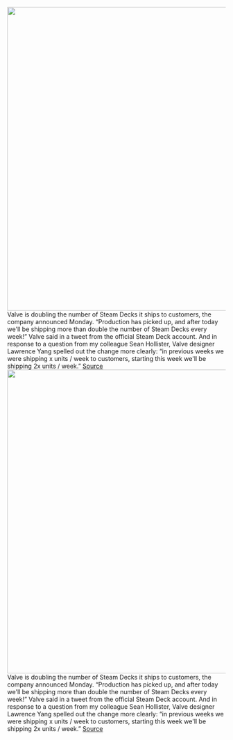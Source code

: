 <img src='https://cdn.vox-cdn.com/thumbor/835dKUbGmcR4_P0hN86zfWiPYmk=/0x0:2040x1360/1200x800/filters:focal(857x517:1183x843)/cdn.vox-cdn.com/uploads/chorus_image/image/71021012/vpavic_220210_5030_0090.0.jpg' width='700px' /><br/>
Valve is doubling the number of Steam Decks it ships to customers, the company announced Monday. “Production has picked up, and after today we'll be shipping more than double the number of Steam Decks every week!” Valve said in a tweet from the official Steam Deck account. And in response to a question from my colleague Sean Hollister, Valve designer Lawrence Yang spelled out the change more clearly: “in previous weeks we were shipping x units / week to customers, starting this week we'll be shipping 2x units / week.”
<a href='https://www.theverge.com/2022/6/27/23185038/valve-steam-deck-doubling-shipments-production'> Source <a/><img src='https://cdn.vox-cdn.com/thumbor/835dKUbGmcR4_P0hN86zfWiPYmk=/0x0:2040x1360/1200x800/filters:focal(857x517:1183x843)/cdn.vox-cdn.com/uploads/chorus_image/image/71021012/vpavic_220210_5030_0090.0.jpg' width='700px' /><br/>
Valve is doubling the number of Steam Decks it ships to customers, the company announced Monday. “Production has picked up, and after today we'll be shipping more than double the number of Steam Decks every week!” Valve said in a tweet from the official Steam Deck account. And in response to a question from my colleague Sean Hollister, Valve designer Lawrence Yang spelled out the change more clearly: “in previous weeks we were shipping x units / week to customers, starting this week we'll be shipping 2x units / week.”
<a href='https://www.theverge.com/2022/6/27/23185038/valve-steam-deck-doubling-shipments-production'> Source <a/>